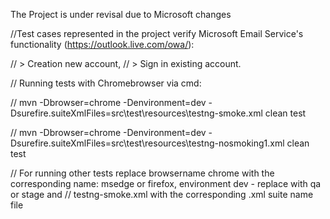 The Project is under revisal due to Microsoft changes

//Test cases represented in the project verify Microsoft Email Service's functionality (https://outlook.live.com/owa/):

// > Creation new account,
// > Sign in existing account.

// Running tests with Chromebrowser via cmd:

// mvn -Dbrowser=chrome -Denvironment=dev -Dsurefire.suiteXmlFiles=src\test\resources\testng-smoke.xml clean test

// mvn -Dbrowser=chrome -Denvironment=dev -Dsurefire.suiteXmlFiles=src\test\resources\testng-nosmoking1.xml clean test

// For running other tests replace browsername chrome with the corresponding name: msedge or firefox, environment dev - replace with qa or stage and 
// testng-smoke.xml with the corresponding .xml suite name file
